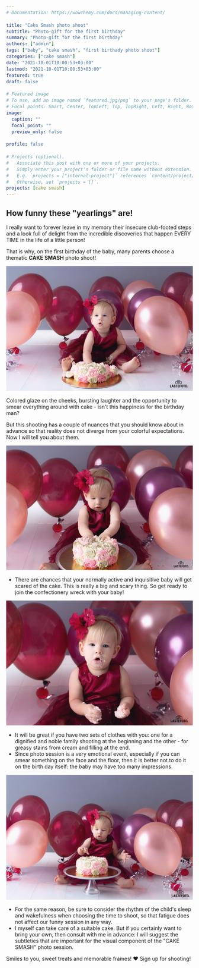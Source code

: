 ```yaml
---
# Documentation: https://wowchemy.com/docs/managing-content/

title: "Cake Smash photo shoot"
subtitle: "Photo-gift for the first birthday"
summary: "Photo-gift for the first birthday"
authors: ["admin"]
tags: ["baby", "cake smash", "first birthady photo shoot"]
categories: ["cake smash"]
date: "2021-10-01T10:00:53+03:00"
lastmod: "2021-10-01T10:00:53+03:00"
featured: true
draft: false

# Featured image
# To use, add an image named `featured.jpg/png` to your page's folder.
# Focal points: Smart, Center, TopLeft, Top, TopRight, Left, Right, BottomLeft, Bottom, BottomRight.
image:
  caption: ""
  focal_point: ""
  preview_only: false

profile: false

# Projects (optional).
#   Associate this post with one or more of your projects.
#   Simply enter your project's folder or file name without extension.
#   E.g. `projects = ["internal-project"]` references `content/project/deep-learning/index.md`.
#   Otherwise, set `projects = []`.
projects: [cake smash]
---
```

## How funny these "yearlings" are!

I really want to forever leave in my memory their insecure club-footed steps and a look full of delight from the incredible discoveries that happen EVERY TIME in the life of a little person!

That is why, on the first birthday of the baby, many parents choose a thematic **CAKE SMASH** photo shoot! 

![cake smash photo shoot](./cake-smash-first-photosession-1.jpg)

Colored glaze on the cheeks, bursting laughter and the opportunity to smear everything around with cake - isn't this happiness for the birthday man?

But this shooting has a couple of nuances that you should know about in advance so that reality does not diverge from your colorful expectations. Now I will tell you about them.

![cake smash session](./cake-smash-first-photosession-2.jpg)

* There are chances that your normally active and inquisitive baby will get scared of the cake.
This is really a big and scary thing. So get ready to join the confectionery wreck with your baby!

![cake smash photo shoot in Tallinn](./cake-smash-first-photosession-3.jpg)

* It will be great if you have two sets of clothes with you: one for a dignified and noble family shooting at the beginning and the other - for greasy stains from cream and filling at the end.
* Since photo session is a very emotional event, especially if you can smear something on the face and the floor, then it is better not to do it on the birth day itself: the baby may have too many impressions.

![cake smash photo shoot in studio](./cake-smash-first-photosession-4.jpg)

* For the same reason, be sure to consider the rhythm of the child's sleep and wakefulness when choosing the time to shoot, so that fatigue does not affect our funny session in any way.
* I myself can take care of a suitable cake. But if you certainly want to bring your own, then consult with me in advance: I will suggest the subtleties that are important for the visual component of the "CAKE SMASH" photo session.

Smiles to you, sweet treats and memorable frames! ♥ Sign up for shooting!